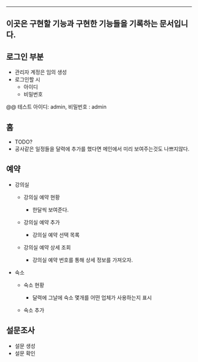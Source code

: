 ----------------------------------------
이곳은 구현할 기능과 구현한 기능들을 기록하는 문서입니다.
----------------------------------------

## 로그인 부분
- 관리자 계정은 임의 생성
- 로그인할 시
    - 아이디
    - 비밀번호

@@ 테스트 아이디: admin, 비밀번호 : admin

## 홈
- TODO?
- 공사같은 일정들을 달력에 추가를 했다면 메인에서 미리 보여주는것도 나쁘지않다.

## 예약
- 강의실
    - 강의실 예약 현황
        - 한달씩 보여준다.

    - 강의실 예약 추가
        - 강의실 예약 선택 목록

    - 강의실 예약 상세 조회
        - 강의실 예약 번호를 통해 상세 정보를 가져오자.
    
- 숙소
    - 숙소 현황
        - 달력에 그날에 숙소 몇개를 어떤 업체가 사용하는지 표시

    - 숙소 추가
## 설문조사
- 설문 생성
- 설문 확인
